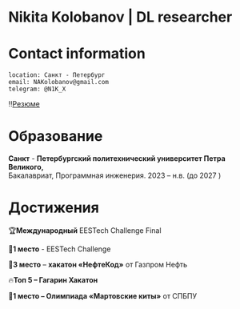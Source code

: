 # Nikita Kolobanov | DL researcher
# Contact information
```
location: Санкт - Петербург
email: NAKolobanov@gmail.com
telegram: @N1K_X
```
‼️[Резюме](https://drive.google.com/file/d/1pyCMdWcHW906zk1lNrXC00lU8HbQptQ2/view?usp=drivesdk)
# Образование

**Санкт** - **Петербургский политехнический университет Петра Великого,**\
Бакалавриат, Программная инженерия. 2023 – н.в. (до 2027 )

# Достижения

🏆**Международный** EESTech Challenge Final

🥇**1 место** - EESTech Challenge

🥉**3 место** – **хакатон «НефтеКод»** от Газпром Нефть

🔥**Топ 5 – Гагарин Хакатон** 

🥇**1 место – Олимпиада «Мартовские киты»** от СПБПУ


